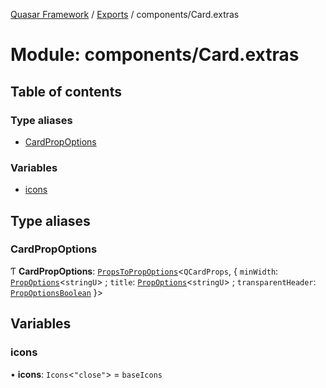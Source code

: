 [Quasar Framework](../index.md) / [Exports](../modules.md) / components/Card.extras

# Module: components/Card.extras

## Table of contents

### Type aliases

- [CardPropOptions](components_Card_extras.md#cardpropoptions)

### Variables

- [icons](components_Card_extras.md#icons)

## Type aliases

### CardPropOptions

Ƭ **CardPropOptions**: [`PropsToPropOptions`](components_api.md#propstopropoptions)<`QCardProps`, { `minWidth`: [`PropOptions`](../interfaces/components_api.PropOptions.md)<`stringU`\> ; `title`: [`PropOptions`](../interfaces/components_api.PropOptions.md)<`stringU`\> ; `transparentHeader`: [`PropOptionsBoolean`](components_api.md#propoptionsboolean)  }\>

## Variables

### icons

• **icons**: `Icons`<``"close"``\> = `baseIcons`
